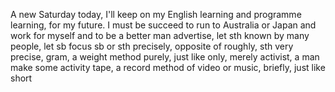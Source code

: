 A new Saturday today, I'll keep on my English learning and programme learning, for my future. I must be succeed to run to Australia or Japan and work for myself and to be a better man
advertise, let sth known by many people, let sb focus sb or sth
precisely, opposite of roughly, sth very precise,
gram, a weight method
purely, just like only, merely
activist, a man make some activity
tape, a record method of video or music,
briefly, just like short
